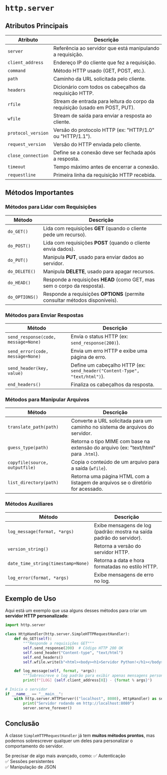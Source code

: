 # `http.server`

## Atributos Principais

| Atributo           | Descrição                                                                   |
| ------------------ | --------------------------------------------------------------------------- |
| `server`           | Referência ao servidor que está manipulando a requisição.                   |
| `client_address`   | Endereço IP do cliente que fez a requisição.                                |
| `command`          | Método HTTP usado (GET, POST, etc.).                                        |
| `path`             | Caminho da URL solicitada pelo cliente.                                     |
| `headers`          | Dicionário com todos os cabeçalhos da requisição HTTP.                      |
| `rfile`            | Stream de entrada para leitura do corpo da requisição (usado em POST, PUT). |
| `wfile`            | Stream de saída para enviar a resposta ao cliente.                          |
| `protocol_version` | Versão do protocolo HTTP (ex: "HTTP/1.0" ou "HTTP/1.1").                    |
| `request_version`  | Versão do HTTP enviada pelo cliente.                                        |
| `close_connection` | Define se a conexão deve ser fechada após a resposta.                       |
| `timeout`          | Tempo máximo antes de encerrar a conexão.                                   |
| `requestline`      | Primeira linha da requisição HTTP recebida.                                 |

## Métodos Importantes

### Métodos para Lidar com Requisições

| Método         | Descrição                                                                   |
| -------------- | --------------------------------------------------------------------------- |
| `do_GET()`     | Lida com requisições **GET** (quando o cliente pede um recurso).            |
| `do_POST()`    | Lida com requisições **POST** (quando o cliente envia dados).               |
| `do_PUT()`     | Manipula **PUT**, usado para enviar dados ao servidor.                      |
| `do_DELETE()`  | Manipula **DELETE**, usado para apagar recursos.                            |
| `do_HEAD()`    | Responde a requisições **HEAD** (como GET, mas sem o corpo da resposta).    |
| `do_OPTIONS()` | Responde a requisições **OPTIONS** (permite consultar métodos disponíveis). |

### Métodos para Enviar Respostas

| Método                              | Descrição                                                                  |
| ----------------------------------- | -------------------------------------------------------------------------- |
| `send_response(code, message=None)` | Envia o status HTTP (ex: `send_response(200)`).                            |
| `send_error(code, message=None)`    | Envia um erro HTTP e exibe uma página de erro.                             |
| `send_header(key, value)`           | Define um cabeçalho HTTP (ex: `send_header("Content-Type", "text/html")`). |
| `end_headers()`                     | Finaliza os cabeçalhos da resposta.                                        |

### Métodos para Manipular Arquivos

| Método                         | Descrição                                                                           |
| ------------------------------ | ----------------------------------------------------------------------------------- |
| `translate_path(path)`         | Converte a URL solicitada para um caminho no sistema de arquivos do servidor.       |
| `guess_type(path)`             | Retorna o tipo MIME com base na extensão do arquivo (ex: "text/html" para `.html`). |
| `copyfile(source, outputfile)` | Copia o conteúdo de um arquivo para a saída (`wfile`).                              |
| `list_directory(path)`         | Retorna uma página HTML com a listagem de arquivos se o diretório for acessado.     |

### Métodos Auxiliares

| Método                             | Descrição                                                            |
| ---------------------------------- | -------------------------------------------------------------------- |
| `log_message(format, *args)`       | Exibe mensagens de log (padrão: mostra na saída padrão do servidor). |
| `version_string()`                 | Retorna a versão do servidor HTTP.                                   |
| `date_time_string(timestamp=None)` | Retorna a data e hora formatadas no estilo HTTP.                     |
| `log_error(format, *args)`         | Exibe mensagens de erro no log.                                      |

## Exemplo de Uso

Aqui está um exemplo que usa alguns desses métodos para criar um **servidor HTTP personalizado**:

```python
import http.server

class HttpHandler(http.server.SimpleHTTPRequestHandler):
    def do_GET(self):
        """Responde a requisições GET"""
        self.send_response(200)  # Código HTTP 200 OK
        self.send_header("Content-type", "text/html")
        self.end_headers()
        self.wfile.write(b"<html><body><h1>Servidor Python!</h1></body></html>")

    def log_message(self, format, *args):
        """Sobrescreve o log padrão para exibir apenas mensagens personalizadas."""
        print(f"[LOG] {self.client_address[0]} - {format % args}")

# Inicia o servidor
if __name__ == "__main__":
    with http.server.HTTPServer(("localhost", 8080), HttpHandler) as server:
        print("Servidor rodando em http://localhost:8080")
        server.serve_forever()
```

## Conclusão

A classe `SimpleHTTPRequestHandler` já tem **muitos métodos prontos**, mas podemos sobrescrever qualquer um deles para personalizar o comportamento do servidor.

Se precisar de algo mais avançado, como:
✅ Autenticação  
✅ Sessões persistentes  
✅ Manipulação de JSON  
